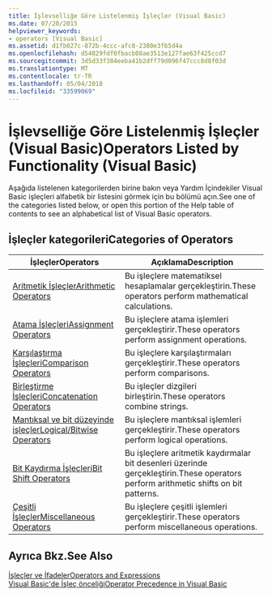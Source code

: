 ```yaml
---
title: İşlevselliğe Göre Listelenmiş İşleçler (Visual Basic)
ms.date: 07/20/2015
helpviewer_keywords:
- operators [Visual Basic]
ms.assetid: d1fb027c-872b-4ccc-afc8-2380e3f65d4a
ms.openlocfilehash: d54829fdf0fbacb08ae3513e127fae63f425ccd7
ms.sourcegitcommit: 3d5d33f384eeba41b2dff79d096f47ccc8d8f03d
ms.translationtype: MT
ms.contentlocale: tr-TR
ms.lasthandoff: 05/04/2018
ms.locfileid: "33599069"
---
```

# <a name="operators-listed-by-functionality-visual-basic"></a><span data-ttu-id="823e0-102">İşlevselliğe Göre Listelenmiş İşleçler (Visual Basic)</span><span class="sxs-lookup"><span data-stu-id="823e0-102">Operators Listed by Functionality (Visual Basic)</span></span>
<span data-ttu-id="823e0-103">Aşağıda listelenen kategorilerden birine bakın veya Yardım İçindekiler Visual Basic işleçleri alfabetik bir listesini görmek için bu bölümü açın.</span><span class="sxs-lookup"><span data-stu-id="823e0-103">See one of the categories listed below, or open this portion of the Help table of contents to see an alphabetical list of Visual Basic operators.</span></span>  
  
## <a name="categories-of-operators"></a><span data-ttu-id="823e0-104">İşleçler kategorileri</span><span class="sxs-lookup"><span data-stu-id="823e0-104">Categories of Operators</span></span>  
  
|<span data-ttu-id="823e0-105">İşleçler</span><span class="sxs-lookup"><span data-stu-id="823e0-105">Operators</span></span>|<span data-ttu-id="823e0-106">Açıklama</span><span class="sxs-lookup"><span data-stu-id="823e0-106">Description</span></span>|  
|---------------|-----------------|  
|[<span data-ttu-id="823e0-107">Aritmetik İşleçler</span><span class="sxs-lookup"><span data-stu-id="823e0-107">Arithmetic Operators</span></span>](../../../visual-basic/language-reference/operators/arithmetic-operators.md)|<span data-ttu-id="823e0-108">Bu işleçlere matematiksel hesaplamalar gerçekleştirin.</span><span class="sxs-lookup"><span data-stu-id="823e0-108">These operators perform mathematical calculations.</span></span>|  
|[<span data-ttu-id="823e0-109">Atama İşleçleri</span><span class="sxs-lookup"><span data-stu-id="823e0-109">Assignment Operators</span></span>](../../../visual-basic/language-reference/operators/assignment-operators.md)|<span data-ttu-id="823e0-110">Bu işleçlere atama işlemleri gerçekleştirir.</span><span class="sxs-lookup"><span data-stu-id="823e0-110">These operators perform assignment operations.</span></span>|  
|[<span data-ttu-id="823e0-111">Karşılaştırma İşleçleri</span><span class="sxs-lookup"><span data-stu-id="823e0-111">Comparison Operators</span></span>](../../../visual-basic/language-reference/operators/comparison-operators.md)|<span data-ttu-id="823e0-112">Bu işleçlere karşılaştırmaları gerçekleştirir.</span><span class="sxs-lookup"><span data-stu-id="823e0-112">These operators perform comparisons.</span></span>|  
|[<span data-ttu-id="823e0-113">Birleştirme İşleçleri</span><span class="sxs-lookup"><span data-stu-id="823e0-113">Concatenation Operators</span></span>](../../../visual-basic/language-reference/operators/concatenation-operators.md)|<span data-ttu-id="823e0-114">Bu işleçler dizgileri birleştirin.</span><span class="sxs-lookup"><span data-stu-id="823e0-114">These operators combine strings.</span></span>|  
|[<span data-ttu-id="823e0-115">Mantıksal ve bit düzeyinde işleçler</span><span class="sxs-lookup"><span data-stu-id="823e0-115">Logical/Bitwise Operators</span></span>](../../../visual-basic/language-reference/operators/logical-bitwise-operators.md)|<span data-ttu-id="823e0-116">Bu işleçlere mantıksal işlemleri gerçekleştirir.</span><span class="sxs-lookup"><span data-stu-id="823e0-116">These operators perform logical operations.</span></span>|  
|[<span data-ttu-id="823e0-117">Bit Kaydırma İşleçleri</span><span class="sxs-lookup"><span data-stu-id="823e0-117">Bit Shift Operators</span></span>](../../../visual-basic/language-reference/operators/bit-shift-operators.md)|<span data-ttu-id="823e0-118">Bu işleçlere aritmetik kaydırmalar bit desenleri üzerinde gerçekleştirin.</span><span class="sxs-lookup"><span data-stu-id="823e0-118">These operators perform arithmetic shifts on bit patterns.</span></span>|  
|[<span data-ttu-id="823e0-119">Çeşitli İşleçler</span><span class="sxs-lookup"><span data-stu-id="823e0-119">Miscellaneous Operators</span></span>](../../../visual-basic/language-reference/operators/miscellaneous-operators.md)|<span data-ttu-id="823e0-120">Bu işleçlere çeşitli işlemleri gerçekleştirir.</span><span class="sxs-lookup"><span data-stu-id="823e0-120">These operators perform miscellaneous operations.</span></span>|  
  
## <a name="see-also"></a><span data-ttu-id="823e0-121">Ayrıca Bkz.</span><span class="sxs-lookup"><span data-stu-id="823e0-121">See Also</span></span>  
 [<span data-ttu-id="823e0-122">İşleçler ve İfadeler</span><span class="sxs-lookup"><span data-stu-id="823e0-122">Operators and Expressions</span></span>](../../../visual-basic/programming-guide/language-features/operators-and-expressions/index.md)  
 [<span data-ttu-id="823e0-123">Visual Basic'de İşleç önceliği</span><span class="sxs-lookup"><span data-stu-id="823e0-123">Operator Precedence in Visual Basic</span></span>](../../../visual-basic/language-reference/operators/operator-precedence.md)
